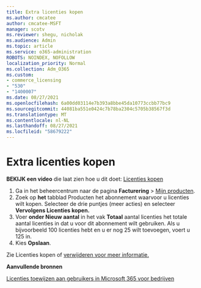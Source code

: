 ```yaml
---
title: Extra licenties kopen
ms.author: cmcatee
author: cmcatee-MSFT
manager: scotv
ms.reviewer: shegu, nicholak
ms.audience: Admin
ms.topic: article
ms.service: o365-administration
ROBOTS: NOINDEX, NOFOLLOW
localization_priority: Normal
ms.collection: Adm_O365
ms.custom:
- commerce_licensing
- "530"
- "1400007"
ms.date: 08/27/2021
ms.openlocfilehash: 6a00dd03114e7b393a8bbe45da10773ccbb77bc9
ms.sourcegitcommit: 44081ba551e0424c7b78ba2304c5705b38567f3d
ms.translationtype: MT
ms.contentlocale: nl-NL
ms.lasthandoff: 08/27/2021
ms.locfileid: "58679222"
---
```

# <a name="buy-additional-licenses"></a>Extra licenties kopen

**BEKIJK een video** die laat zien hoe u dit doet: [Licenties kopen](https://go.microsoft.com/fwlink/p/?linkid=2154857)

1. Ga in het beheercentrum naar de pagina **Facturering** > [Mijn producten](https://go.microsoft.com/fwlink/p/?linkid=842054).
2. Zoek op **het** tabblad Producten het abonnement waarvoor u licenties wilt kopen. Selecteer de drie puntjes (meer acties) en selecteer **Vervolgens Licenties kopen.**
3. Voer **onder Nieuw aantal** in het vak **Totaal** aantal licenties het totale aantal licenties in dat u voor dit abonnement wilt gebruiken. Als u bijvoorbeeld 100 licenties hebt en u er nog 25 wilt toevoegen, voert u 125 in.
4. Kies **Opslaan**.

Zie Licenties kopen of [verwijderen voor meer informatie.](https://docs.microsoft.com/microsoft-365/commerce/licenses/buy-licenses)

**Aanvullende bronnen**

[Licenties toewijzen aan gebruikers in Microsoft 365 voor bedrijven](https://docs.microsoft.com/microsoft-365/admin/manage/assign-licenses-to-users)